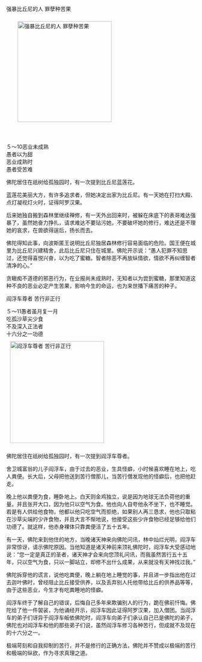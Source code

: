 强暴比丘尼的人 罪孽种苦果


<div class="e2">
<img src="images/fjj-25-1.gif" width="250" height="268" hspace="30" vspace="10" align="middle" alt="强暴比丘尼的人 罪孽种苦果"/>
<div>
<p>&nbsp;</p> <p></p> <p> ５～10恶业未成熟<br>
 愚者以为甜<br>
 恶业成熟时<br>
 愚者受苦难</p>
</div>
</div>

佛陀居住在祇树给孤独园时，有一次提到比丘尼蓝莲花。

蓝莲花美丽大方，有许多追求者，但她决定出家为比丘尼。有一天她在打扫大殿、点灯凝视灯火时，证得阿罗汉果。

后来她独自搬到森林里继续禅修，有一天外出回来时，被躲在床底下的表哥难达强暴了，虽然她奋力挣扎，请求难达不要玷污她，不要破坏她的修行，难达还是不理她的哀求，在兽欲得逞后，扬长而去。

佛陀得知此事，向波斯匿王说明比丘尼独居森林修行容易面临的危险。国王便在城里为比丘尼兴建精舍，此后比丘尼只住在城里。佛陀开示说：“愚人犯罪不知思过，还觉得喜悦兴奋，以为吃了蜜糖。智者除恶不再放纵情欲，情欲不再纠缠智者清净的心。”

贪瞋痴不道德的邪恶行为，在业报尚未成熟时，无知者以为尝到蜜糖，那里知道这种不良的恶业必定产生苦果，影响今生的命运，也为来世播下痛苦的种子。

阎浮车尊者 苦行非正行


<div class="e2">
<div>
５～11愚者虽月复一月<br>
 吃孤沙草尖少食<br>
 不及深入正法者<br>
 十六分之一功德
</div>
<img src="images/fjj-25-2.gif" width="250" height="271" hspace="10" vspace="10" alt="阎浮车尊者 苦行非正行"/>
</div>

佛陀居住在祇树给孤独园时，有一次提到阎浮车尊者。

舍卫城富翁的儿子阎浮车，由于过去的恶业，生具怪癖，小时候喜欢睡在地上，吃人粪便。长大后，父母把他送到苦行僧那儿，当苦行僧发现他的怪癖后，也把他赶走。

晚上他以粪便为食，睡卧地上。白天则金鸡独立，说是因为地球无法负荷他的重量。并且张开大口，因为他只以空气为食。他也向人自夸他永不坐下，也不睡觉。若是有人供给他食物，他都以他只吃空气而拒绝，如果别人再三恳求，他也只取粘在沙草尖端的少许食物，并且大言不惭地说，他接受这些少许食物已经足够给他们功德了。就这样，他赤身裸体只靠粪便活了五十五年。

有一天，佛陀来到他住的地方，当晚诸天神来向佛陀问讯，林中灿烂光明，阎浮车非常惊讶，请示佛陀原因。当他知道是诸天神前来顶礼佛陀时，阎浮车大受感动地说：“您一定是真正的圣者，诸天神才会来向您顶礼问讯，而我虽然苦行五十五年，只以空气为食，只以一脚站立，却修不出什么成果，从来就没有天神找过我。”

佛陀拆穿他的谎言，说他吃粪便，晚上躺在地上睡觉的事，并且进一步指出他在过去迦叶佛时，曾经阻止比丘接受供养，以及丢弃别人托他带给比丘的供养品等等，由于这些恶业，今生才有吃粪睡地的怪癖。

阎浮车终于了解自己的错误，后悔自己多年来欺骗别人的行为，跪在佛前忏悔。佛陀给了他一件袈裟，为他诵经开示，阎浮车因此证得阿罗汉果，加入僧团。当阎浮车的弟子们讶异于阎浮车皈依佛陀时，阎浮车向弟子们承认自己已是佛陀的弟子，佛陀也对阎浮车和他的那些弟子们说，虽然阎浮车修习各种苦行，但成就不及现在的十六分之一。

极端苛刻和自我抑制的苦行，并不是修行的正确方法，佛陀并不赞成以极端的苦行和极端的纵欲，作为寻求真理之道。
